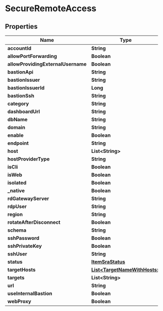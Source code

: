 

# SecureRemoteAccess


## Properties

Name | Type | Description | Notes
------------ | ------------- | ------------- | -------------
**accountId** | **String** |  |  [optional]
**allowPortForwarding** | **Boolean** |  |  [optional]
**allowProvidingExternalUsername** | **Boolean** |  |  [optional]
**bastionApi** | **String** |  |  [optional]
**bastionIssuer** | **String** |  |  [optional]
**bastionIssuerId** | **Long** |  |  [optional]
**bastionSsh** | **String** |  |  [optional]
**category** | **String** |  |  [optional]
**dashboardUrl** | **String** |  |  [optional]
**dbName** | **String** |  |  [optional]
**domain** | **String** |  |  [optional]
**enable** | **Boolean** |  |  [optional]
**endpoint** | **String** |  |  [optional]
**host** | **List&lt;String&gt;** |  |  [optional]
**hostProviderType** | **String** |  |  [optional]
**isCli** | **Boolean** |  |  [optional]
**isWeb** | **Boolean** |  |  [optional]
**isolated** | **Boolean** |  |  [optional]
**_native** | **Boolean** |  |  [optional]
**rdGatewayServer** | **String** |  |  [optional]
**rdpUser** | **String** |  |  [optional]
**region** | **String** |  |  [optional]
**rotateAfterDisconnect** | **Boolean** |  |  [optional]
**schema** | **String** |  |  [optional]
**sshPassword** | **Boolean** |  |  [optional]
**sshPrivateKey** | **Boolean** |  |  [optional]
**sshUser** | **String** |  |  [optional]
**status** | [**ItemSraStatus**](ItemSraStatus.md) |  |  [optional]
**targetHosts** | [**List&lt;TargetNameWithHosts&gt;**](TargetNameWithHosts.md) |  |  [optional]
**targets** | **List&lt;String&gt;** |  |  [optional]
**url** | **String** |  |  [optional]
**useInternalBastion** | **Boolean** |  |  [optional]
**webProxy** | **Boolean** |  |  [optional]



